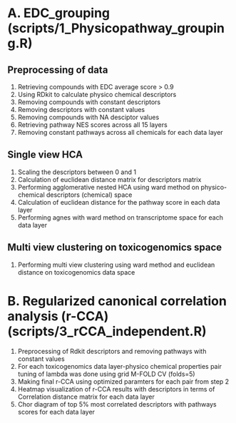 # A. EDC_grouping (scripts/1_Physicopathway_grouping.R)
## Preprocessing of data
1. Retrieving compounds with EDC average score > 0.9
2. Using RDkit to calculate physico chemical descriptors
3. Removing compounds with constant descriptors
4. Removing descriptors with constant values
5. Removing compounds with NA desciptor values
6. Retrieving pathway NES scores across all 15 layers 
7. Removing constant pathways across all chemicals for each data layer
## Single view HCA 
1. Scaling the descriptors between 0 and 1
2. Calculation of euclidean distance matrix for descriptors matrix
3. Performing agglomerative nested HCA using ward method on physico-chemical descriptors (chemical) space
4. Calculation of euclidean distance for the pathway score in each data layer
5. Performing agnes with ward method on transcriptome space for each data layer
## Multi view clustering on toxicogenomics space
1. Performing multi view clustering using ward method and euclidean distance on toxicogenomics  data space
# B. Regularized canonical correlation analysis (r-CCA) (scripts/3_rCCA_independent.R)
1. Preprocessing of Rdkit descriptors and removing pathways with constant values
2. For each toxicogenomics data layer-physico chemical properties pair tuning of lambda was done using grid  M-FOLD CV (folds=5)   
3. Making final r-CCA using optimized paramters for each pair from step 2
4. Heatmap visualization of r-CCA results with descriptors in terms of Correlation distance matrix for each data layer
5. Chor diagram of top 5% most correlated descriptors with pathways scores for each data layer

